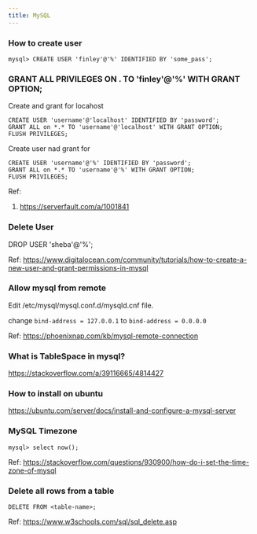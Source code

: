 ```yaml
---
title: MySQL
---
```


### How to create user

```mysql
mysql> CREATE USER 'finley'@'%' IDENTIFIED BY 'some_pass';
```

### GRANT ALL PRIVILEGES ON . TO 'finley'@'%' WITH GRANT OPTION;

Create and grant for locahost

```
CREATE USER 'username'@'localhost' IDENTIFIED BY 'password';
GRANT ALL on *.* TO 'username'@'localhost' WITH GRANT OPTION;
FLUSH PRIVILEGES;
```

Create user nad grant for 

```
CREATE USER 'username'@'%' IDENTIFIED BY 'password';
GRANT ALL on *.* TO 'username'@'%' WITH GRANT OPTION;
FLUSH PRIVILEGES;
```

Ref: 

1. https://serverfault.com/a/1001841


### Delete User

DROP USER 'sheba'@'%';


Ref: https://www.digitalocean.com/community/tutorials/how-to-create-a-new-user-and-grant-permissions-in-mysql

### Allow mysql from remote 

Edit /etc/mysql/mysql.conf.d/mysqld.cnf file.

change `bind-address = 127.0.0.1` to `bind-address = 0.0.0.0`

Ref: https://phoenixnap.com/kb/mysql-remote-connection

### What is TableSpace in mysql?

https://stackoverflow.com/a/39116665/4814427


### How to install on ubuntu 

https://ubuntu.com/server/docs/install-and-configure-a-mysql-server

### MySQL Timezone 

```
mysql> select now();
```

Ref: https://stackoverflow.com/questions/930900/how-do-i-set-the-time-zone-of-mysql


### Delete all rows from a table 

```
DELETE FROM <table-name>;
```

Ref: https://www.w3schools.com/sql/sql_delete.asp